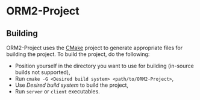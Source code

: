 # ORM2-Project
## Building
ORM2-Project uses the [CMake](https://cmake.org) project to generate appropriate files for building the project. To build the project, do the following:
* Position yourself in the directory you want to use for building (in-source builds not supported),
* Run `cmake -G <Desired build system> <path/to/ORM2-Project>`,
* Use *Desired build system* to build the project,
* Run `server` or `client` executables.
